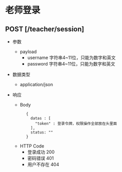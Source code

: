 # 老师登录

## POST [/teacher/session]

+ 参数
  + payload
    + username 字符串4~11位，只能为数字和英文
    + password 字符串4~11位，只能为数字和英文

+ 数据类型
  + application/json

+ 响应
  + Body
  ```
        {
          datas : [
            "token" : 登录令牌，权限操作全部放在头里面
          ],
          status: ""
        }
  ```
  + HTTP Code
    + 登录成功 200
    + 密码错误 401
    + 用户不存在 404
